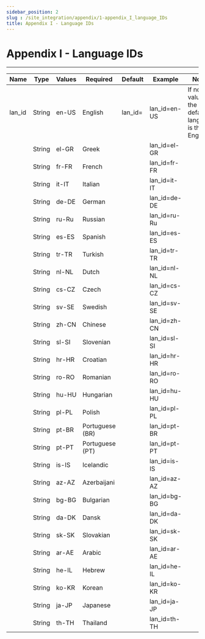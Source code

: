 ```yaml
---
sidebar_position: 2
slug : /site_integration/appendix/1-appendix_I_language_IDs
title: Appendix I - Language IDs
---
```

# Appendix I - Language IDs
---

| **Name** | **Type** | **Values** | **Required**    | **Default** | **Example**  | **Notes**                                         |
| -------- | -------- | ---------- | --------------- | ----------- | ------------ | ------------------------------------------------- |
| lan_id   | String   | en-US      | English         | lan_id=     | lan_id=en-US | If no value, the default language is the English. |
|          | String   | el-GR      | Greek           |             | lan_id=el-GR |                                                   |
|          | String   | fr-FR      | French          |             | lan_id=fr-FR |                                                   |
|          | String   | it-IT      | Italian         |             | lan_id=it-IT |                                                   |
|          | String   | de-DE      | German          |             | lan_id=de-DE |                                                   |
|          | String   | ru-Ru      | Russian         |             | lan_id=ru-Ru |                                                   |
|          | String   | es-ES      | Spanish         |             | lan_id=es-ES |                                                   |
|          | String   | tr-TR      | Turkish         |             | lan_id=tr-TR |                                                   |
|          | String   | nl-NL      | Dutch           |             | lan_id=nl-NL |                                                   |
|          | String   | cs-CZ      | Czech           |             | lan_id=cs-CZ |                                                   |
|          | String   | sv-SE      | Swedish         |             | lan_id=sv-SE |                                                   |
|          | String   | zh-CN      | Chinese         |             | lan_id=zh-CN |                                                   |
|          | String   | sl-SI      | Slovenian       |             | lan_id=sl-SI |                                                   |
|          | String   | hr-HR      | Croatian        |             | lan_id=hr-HR |                                                   |
|          | String   | ro-RO      | Romanian        |             | lan_id=ro-RO |                                                   |
|          | String   | hu-HU      | Hungarian       |             | lan_id=hu-HU |                                                   |
|          | String   | pl-PL      | Polish          |             | lan_id=pl-PL |                                                   |
|          | String   | pt-BR      | Portuguese (BR) |             | lan_id=pt-BR |                                                   |
|          | String   | pt-PT      | Portuguese (PT) |             | lan_id=pt-PT |                                                   |
|          | String   | is-IS      | Icelandic       |             | lan_id=is-IS |                                                   |
|          | String   | az-AZ      | Azerbaijani     |             | lan_id=az-AZ |                                                   |
|          | String   | bg-BG      | Bulgarian       |             | lan_id=bg-BG |                                                   |
|          | String   | da-DK      | Dansk           |             | lan_id=da-DK |                                                   |
|          | String   | sk-SK      | Slovakian       |             | lan_id=sk-SK |                                                   |
|          | String   | ar-AE      | Arabic          |             | lan_id=ar-AE |                                                   |
|          | String   | he-IL      | Hebrew          |             | lan_id=he-IL |                                                   |
|          | String   | ko-KR      | Korean          |             | lan_id=ko-KR |                                                   |
|          | String   | ja-JP      | Japanese        |             | lan_id=ja-JP |                                                   |
|          | String   | th-TH      | Thailand        |             | lan_id=th-TH |                                                   |
